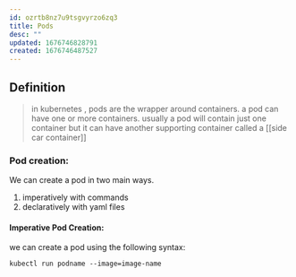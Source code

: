 ```yaml
---
id: ozrtb8nz7u9tsgvyrzo6zq3
title: Pods
desc: ""
updated: 1676746828791
created: 1676746487527
---
```


## Definition

> in kubernetes , pods are the wrapper around containers. a pod can have one or more containers. usually a pod will contain just one container but it can have another supporting container called a [[side car container]]

### Pod creation:

We can create a pod in two main ways.

1. imperatively with commands
2. declaratively with yaml files

#### Imperative Pod Creation:

we can create a pod using the following syntax:

```
kubectl run podname --image=image-name
```
